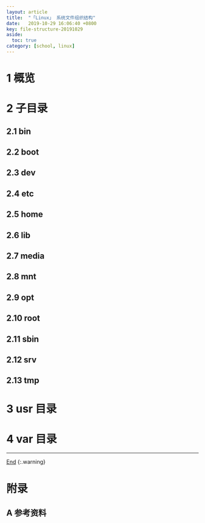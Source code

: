 ```yaml
---
layout: article
title:  "「Linux」 系统文件组织结构"
date:   2019-10-29 16:06:40 +0800
key: file-structure-20191029
aside:
  toc: true
category: [school, linux]
---
```

<span id="head"></span>

<!--more-->

# 1 概览

# 2 子目录
## 2.1 bin
## 2.2 boot
## 2.3 dev
## 2.4 etc
## 2.5 home
## 2.6 lib
## 2.7 media
## 2.8 mnt
## 2.9 opt
## 2.10 root
## 2.11 sbin
## 2.12 srv
## 2.13 tmp

# 3 usr 目录

# 4 var 目录





-------------------  
[End](#head)
{:.warning}  


# 附录
## A 参考资料
